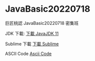 # JavaBasic20220718
巨匠桃認 JavaBasic20220718 密集班

JDK 下載:
<a href="https://www.openlogic.com/openjdk-downloads">下載 JavaJDK 11</a>

<p />

Sublime 下載
<a href="https://www.sublimetext.com/3">下載 Sublime</a>

<p />
ASCII Code
<a href="https://zh.wikipedia.org/wiki/ASCII">Ascii Code</a>


